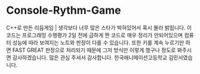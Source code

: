 # Console-Rythm-Game
C++로 만든 리듬게임 | 
생각보다 너무 많은 스타가 박혀있어서 혹시 몰라 밝힙니다.
이 코드는 프로그래밍 수행평가 2일 전에 급하게 짠 코드로 매우 정리가 안되어있으며 컴퓨터 성능에 따라 보여지는 노트와 판정이 다를 수 있습니다.
또한 키를 계속 누르기만 하면 FAST GREAT 판정으로 처리되기 때문에 그저 방식만 이렇게 했구나 정도로 봐주시면 감사하겠습니다.
많은 관심 주셔서 감사합니다. 한국애니메이션고등학교 김민서였습니다.
